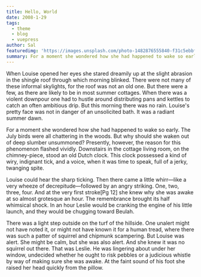 ```yaml
---
title: Hello, World
date: 2008-1-29
tags: 
  - theme
  - blog
  - vuepress
author: Sal
featuredimg: 'https://images.unsplash.com/photo-1482876555840-f31c5ebbff1c?ixlib=rb-1.2.1&ixid=eyJhcHBfaWQiOjEyMDd9&auto=format&fit=crop&w=1351&q=80'
summary: For a moment she wondered how she had happened to wake so early.
---
```


When Louise opened her eyes she stared dreamily up at the slight abrasion in the shingle roof through which morning blinked. There were not many of these informal skylights, for the roof was not an old one. But there were a few, as there are likely to be in most summer cottages. When there was a violent downpour one had to hustle around distributing pans and kettles to catch an often ambitious drip. But this morning there was no rain. Louise's pretty face was not in danger of an unsolicited bath. It was a radiant summer dawn.

For a moment she wondered how she had happened to wake so early. The July birds were all chattering in the woods. But why should she waken out of deep slumber unsummoned? Presently, however, the reason for this phenomenon flashed vividly. Downstairs in the cottage living room, on the chimney-piece, stood an old Dutch clock. This clock possessed a kind of wiry, indignant tick, and a voice, when it was time to speak, full of a jerky, twanging spite. 

Louise could hear the sharp ticking. Then there came a little whirr—like a very wheeze of decrepitude—followed by an angry striking. One, two, three, four. And at the very first stroke[Pg 12] she knew why she was awake at so almost grotesque an hour. The remembrance brought its half whimsical shock. In an hour Leslie would be cranking the engine of his little launch, and they would be chugging toward Beulah.

There was a light step outside on the turf of the hillside. One unalert might not have noted it, or might not have known it for a human tread, where there was such a patter of squirrel and chipmunk scampering. But Louise was alert. She might be calm, but she was also alert. And she knew it was no squirrel out there. That was Leslie. He was lingering about under her window, undecided whether he ought to risk pebbles or a judicious whistle by way of making sure she was awake. At the faint sound of his foot she raised her head quickly from the pillow.
